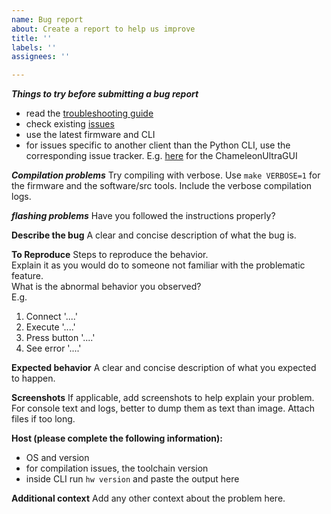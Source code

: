 ```yaml
---
name: Bug report
about: Create a report to help us improve
title: ''
labels: ''
assignees: ''

---
```


***Things to try before submitting a bug report***

* read the [troubleshooting guide](https://github.com/RfidResearchGroup/ChameleonUltra/blob/main/docs/troubleshooting.md)
* check existing [issues](https://github.com/RfidResearchGroup/ChameleonUltra/issues)
* use the latest firmware and CLI
* for issues specific to another client than the Python CLI, use the corresponding issue tracker. E.g. [here](https://github.com/GameTec-live/ChameleonUltraGUI/issues) for the ChameleonUltraGUI

***Compilation problems***
Try compiling with verbose. Use `make VERBOSE=1` for the firmware and the software/src tools.
Include the verbose compilation logs.

***flashing problems***
Have you followed the instructions properly?


**Describe the bug**
A clear and concise description of what the bug is.

**To Reproduce**
Steps to reproduce the behavior.  
Explain it as you would do to someone not familiar with the problematic feature.  
What is the abnormal behavior you observed?  
E.g.
1. Connect '....'
2. Execute '....'
3. Press button '....'
4. See error '....'

**Expected behavior**
A clear and concise description of what you expected to happen.

**Screenshots**
If applicable, add screenshots to help explain your problem. For console text and logs, better to dump them as text than image. Attach files if too long.

**Host (please complete the following information):**
 - OS and version
 - for compilation issues, the toolchain version
 - inside CLI run `hw version` and paste the output here
 
**Additional context**
Add any other context about the problem here.
